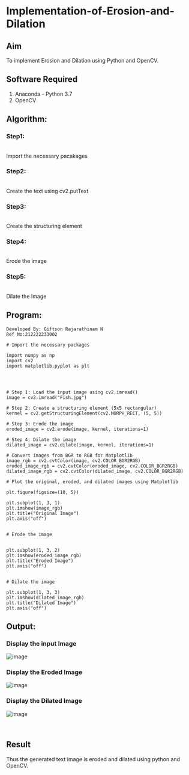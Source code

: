 # Implementation-of-Erosion-and-Dilation
## Aim
To implement Erosion and Dilation using Python and OpenCV.
## Software Required
1. Anaconda - Python 3.7
2. OpenCV
## Algorithm:
### Step1:
<br>
Import the necessary pacakages

### Step2:
<br>
Create the text using cv2.putText

### Step3:
<br>
Create the structuring element

### Step4:
<br>
Erode the image

### Step5:
<br>
Dilate the Image
 
## Program:
```
Developed By: Giftson Rajarathinam N
Ref No:212222233002
```
```
# Import the necessary packages

import numpy as np
import cv2
import matplotlib.pyplot as plt




# Step 1: Load the input image using cv2.imread()
image = cv2.imread("Fish.jpg") 

# Step 2: Create a structuring element (5x5 rectangular)
kernel = cv2.getStructuringElement(cv2.MORPH_RECT, (5, 5))

# Step 3: Erode the image
eroded_image = cv2.erode(image, kernel, iterations=1)

# Step 4: Dilate the image
dilated_image = cv2.dilate(image, kernel, iterations=1)

# Convert images from BGR to RGB for Matplotlib
image_rgb = cv2.cvtColor(image, cv2.COLOR_BGR2RGB)
eroded_image_rgb = cv2.cvtColor(eroded_image, cv2.COLOR_BGR2RGB)
dilated_image_rgb = cv2.cvtColor(dilated_image, cv2.COLOR_BGR2RGB)

# Plot the original, eroded, and dilated images using Matplotlib

plt.figure(figsize=(10, 5))

plt.subplot(1, 3, 1)
plt.imshow(image_rgb)
plt.title("Original Image")
plt.axis("off")


# Erode the image


plt.subplot(1, 3, 2)
plt.imshow(eroded_image_rgb)
plt.title("Eroded Image")
plt.axis("off")


# Dilate the image

plt.subplot(1, 3, 3)
plt.imshow(dilated_image_rgb)
plt.title("Dilated Image")
plt.axis("off")

```
## Output:

### Display the input Image
![image](https://github.com/user-attachments/assets/f4e4a612-a4d6-4f4e-b438-4bc50d0244d4)


### Display the Eroded Image
![image](https://github.com/user-attachments/assets/618e7483-edcc-4462-96ab-9ea3a46e629d)


### Display the Dilated Image
![image](https://github.com/user-attachments/assets/5a9b19a1-13b7-4660-982d-c1dcdc6821ff)

<br>

## Result
Thus the generated text image is eroded and dilated using python and OpenCV.
